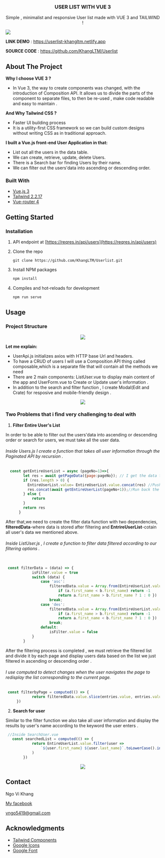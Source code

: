 <div align="center">
  <h3 align="center">USER LIST WITH VUE 3</h3>
  <p align="center">
     Simple , minimalist and responsive User list made with VUE 3 and TAILWIND !
  </p>
</div>

<p float="left">
  <img src='https://i.imgur.com/5UIudWU.png'>
<p>


**LINK DEMO** : https://userlist-khangltm.netlify.app 

**SOURCE CODE** : https://github.com/KhangLTM/Userlist 
  
## About The Project

**Why I choose VUE 3 ?**

* In Vue 3, the way to create components was changed, with the introduction of Composition API. It allows us to divide the parts of the component to separate files, to then be re-used , make code readable and easy to maintain .

**And Why Tailwind CSS ?**

* Faster UI building process
* It is a utility-first CSS framework so we can build custom designs without writing CSS as in traditional approach. 

**I built a Vue.js front-end User Application in that:**
- List out all the users in the data table.
- We can create, retrieve, update, delete Users. 
- There is a Search bar for finding Users by their name.
- We can filter out the users'data into ascending or descending order.

### Built With

* [Vue.js 3](https://vuejs.org/)
* [Tailwind 2.2.17](https://tailwindcss.com)
* [Vue-router 4](https://next.router.vuejs.org)

## Getting Started

### Installation

1.  API endpoint  at [https://reqres.in/api/users](https://reqres.in/api/users)

2. Clone the repo
    ```
   git clone https://github.com/KhangLTM/Userlist.git
   ```
3. Install NPM packages
   ```sh
   npm install
   ```
4. Compiles and hot-reloads for development
   ```sh
   npm run serve
   ```
## Usage

### Project Structure
<div align='center'>
  <img src='https://i.imgur.com/ENCGPYo.png'>
</div>

**Let me explain:**
- UserApi.js initializes axios with HTTP base Url and headers.
- To have a CRUD of users I will use a Composition API thing called composable,which is a separate file that will contain all the methods we need 
- There are 2 main components: ListUser.vue to display main content of the app and UserForm.vue to Create or Update user's information .
- In addition to the search and filter function , I create Modal(Edit and Crate) for resposive and mobile-friendly design .
 <div align="center">
 <img src='https://i.imgur.com/mQRZdWk.png' >
</div>

### Two Problems that i find very challenging to deal with 

1. **Filter Entire User's List** 

In order to be able to filter out the users'data into ascending or descending order or search for users, we must take all the user data.

###### Inside Users.js I create a function that takes all user information through the Paginated API by recursion . ######

```javascript
  const getEntireUserList = async (pageNo=1)=>{
        let res = await getPageData({page:pageNo}); // I get the data from the current page.
        if (res.length > 0) {
          EntireUserList.value= EntireUserList.value.concat(res) //Push the page's data to EntireUserList
          res.concat(await getEntireUserList(pageNo+1));//Run back the function for the next page till the last page.  
        } else { 
            return 
        }
        return res
      }
```
After that,we need to create the filter data function with two dependencies, **filteredData**-where data is stored after filtering and **EntrireUserList**-cotain all user's data we mentioned above. 

###### Inside ListUser.js , I create a function to filter data filtered according to our filtering options  . ######

```javascript
 
 const filterData = (data) => {
            isFilter.value = true
            switch (data) {
                case 'asc':
                    filteredData.value = Array.from(EntireUserList.value).sort((a, b) => {
                        if (a.first_name < b.first_name) return -1
                        return a.first_name > b.first_name ? 1 : 0 })
                    break;
                case 'des':
                    filteredData.value = Array.from(EntireUserList.value).sort((a, b) => {
                        if (a.first_name > b.first_name) return -1
                        return a.first_name < b.first_name ? 1 : 0 })
                    break;
                default:
                    isFilter.value = false
            }
        }
```
After the filtering process is completed , we must retrieve the filtered list and divide it by each page and display users data based on the list we just filtered in ascending or descending order .

###### I use computed to detect changes when the user navigates the page to redisplay the list corresponding to the current page. ######
```javascript
 const filterbyPage = computed(() => {
            return filteredData.value.slice(entries.value, entries.value + 6)
     })
```
2. **Search for user** 

Similar to the filter function we also take all user information and display the results by user's name according to the keyword the user enters .

```javascript
 //Inside SearchUser.vue
   const searchedList = computed(() => {
            return EntireUserList.value.filter(user =>
                `${user.first_name} ${user.last_name}`.toLowerCase().includes(search.value.toLowerCase())
            )
        })
```
<div align="center">
 <img src='https://i.imgur.com/ELCIzUZ.png' >
</div>

## Contact

Ngo Vi Khang 

[My facebook](https://www.facebook.com/khang.ngovi.18)

vngo5419@gmail.com

## Acknowledgments
- [Tailwind Components](tailwindcomponents.com)
- [Google Icons](fonts.google.com/icons) 
- [Google Font](https://fonts.google.com)
